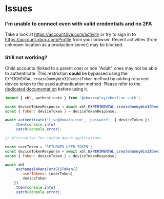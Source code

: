 # Issues

### I'm unable to connect even with valid credentials and no 2FA

Take a look at https://account.live.com/activity or try to sign in to https://account.xbox.com/Profile from your browser. Recent activities (from unknown location as a production server) may be blocked.

### Still not working?

Child accounts (linked to a parent one) or non "Adult" ones may not be able to authenticate. This restriction **could** be bypassed using the `EXPERIMENTAL_createDummyWin32DeviceToken` method by adding returned device token to the used authentication method. Please refer to the [dedicated documentation](03-Experimental.md#method-experimental_createdummywin32devicetoken) before using it.

```javascript
import { xbl, authenticate } from '@xboxreplay/xboxlive-auth';

const deviceTokenResponse = await xbl.EXPERIMENTAL_createDummyWin32DeviceToken();
const { Token: deviceToken } = deviceTokenResponse;

await authenticate('live@domain.com', 'password', { deviceToken })
	.then(console.info)
	.catch(console.error);

// Alternative for custom Azure applications

const userToken = 'RETURNED_USER_TOKEN';
const deviceTokenResponse = await xbl.EXPERIMENTAL_createDummyWin32DeviceToken();
const { Token: deviceToken } = deviceTokenResponse;

await xbl
	.exchangeTokensForXSTSToken({
		userTokens: [userToken],
		deviceToken
	})
	.then(console.info)
	.catch(console.error);
```
